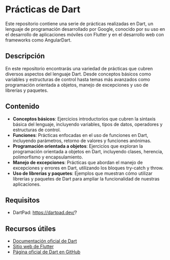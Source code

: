 # Prácticas de Dart

Este repositorio contiene una serie de prácticas realizadas en Dart, un lenguaje de programación desarrollado por Google, conocido por su uso en el desarrollo de aplicaciones móviles con Flutter y en el desarrollo web con frameworks como AngularDart.

## Descripción

En este repositorio encontrarás una variedad de prácticas que cubren diversos aspectos del lenguaje Dart. Desde conceptos básicos como variables y estructuras de control hasta temas más avanzados como programación orientada a objetos, manejo de excepciones y uso de librerías y paquetes.

## Contenido

- **Conceptos básicos**: Ejercicios introductorios que cubren la sintaxis básica del lenguaje, incluyendo variables, tipos de datos, operadores y estructuras de control.
- **Funciones**: Prácticas enfocadas en el uso de funciones en Dart, incluyendo parámetros, retorno de valores y funciones anónimas.
- **Programación orientada a objetos**: Ejercicios que exploran la programación orientada a objetos en Dart, incluyendo clases, herencia, polimorfismo y encapsulamiento.
- **Manejo de excepciones**: Prácticas que abordan el manejo de excepciones y errores en Dart, utilizando los bloques try-catch y throw.
- **Uso de librerías y paquetes**: Ejemplos que muestran cómo utilizar librerías y paquetes de Dart para ampliar la funcionalidad de nuestras aplicaciones.

## Requisitos

- DartPad: https://dartpad.dev/?

## Recursos útiles

- [Documentación oficial de Dart](https://dart.dev/)
- [Sitio web de Flutter](https://flutter.dev/)
- [Página oficial de Dart en GitHub](https://github.com/dart-lang)

